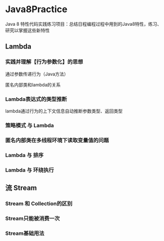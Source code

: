# Java8Practice
Java 8 特性代码实践练习项目：总结日程编程过程中用到的Java8特性，练习、研究以掌握这些新特性

## Lambda

### 实践并理解【行为参数化】的思想
通过参数传递行为（Java方法）

匿名内部类和lambda的关系

### Lambda表达式的类型推断
lambda通过行为的上下文信息自动推断参数类型、返回类型

### 策略模式 与 Lambda

### 匿名内部类在多线程环境下读取变量值的问题

### Lambda 与 排序

### Lambda 与 环绕执行

## 流 Stream

### Stream 和 Collection的区别

### Stream只能被消费一次

### Stream基础用法

